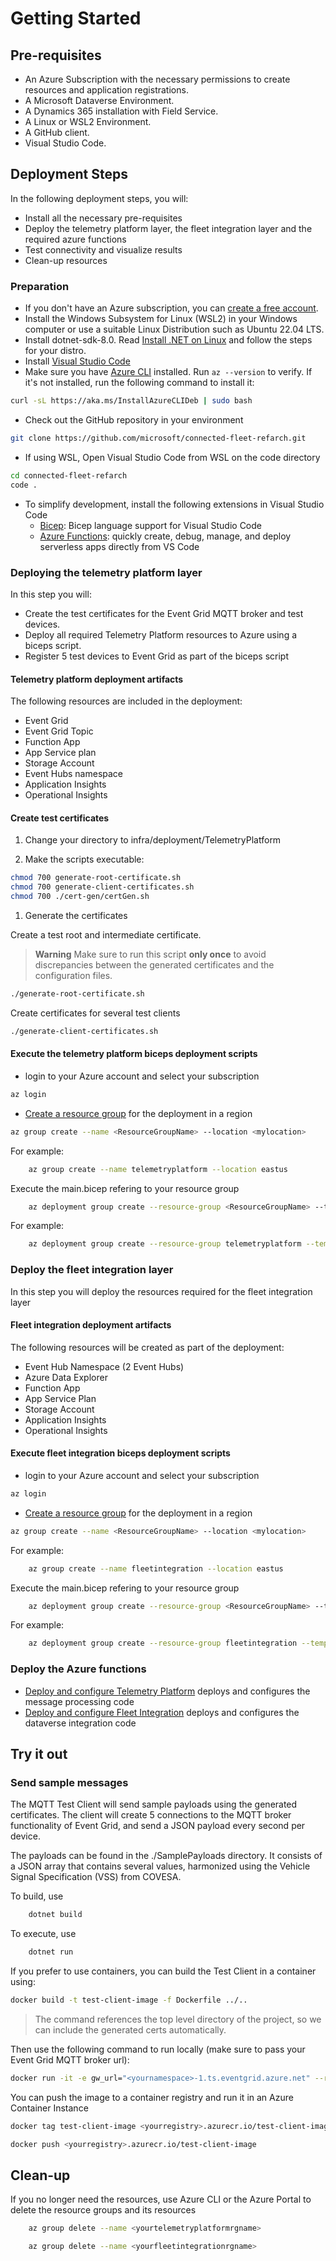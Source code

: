 # Getting Started

## Pre-requisites

- An Azure Subscription with the necessary permissions to create resources and application registrations.
- A Microsoft Dataverse Environment.
- A Dynamics 365 installation with Field Service.
- A Linux or WSL2 Environment.
- A GitHub client.
- Visual Studio Code.

## Deployment Steps

In the following deployment steps, you will:

- Install all the necessary pre-requisites
- Deploy the telemetry platform layer, the fleet integration layer and the required azure functions
- Test connectivity and visualize results
- Clean-up resources

### Preparation

- If you don't have an Azure subscription, you can [create a free account](https://azure.microsoft.com/en-us/pricing/purchase-options/azure-account).
- Install the Windows Subsystem for Linux (WSL2) in your Windows computer or use a suitable Linux Distribution such as Ubuntu 22.04 LTS.
- Install dotnet-sdk-8.0. Read [Install .NET on Linux](https://learn.microsoft.com/en-us/dotnet/core/install/linux) and follow the steps for your distro.
- Install [Visual Studio Code](https://visualstudio.microsoft.com/)
- Make sure you have [Azure CLI](https://learn.microsoft.com/en-us/cli/azure/install-azure-cli-linux?pivots=apt) installed. Run `az --version` to verify. If it's not installed, run the following command to install it:

```bash
curl -sL https://aka.ms/InstallAzureCLIDeb | sudo bash
```

- Check out the GitHub repository in your environment

``` bash
git clone https://github.com/microsoft/connected-fleet-refarch.git
```

- If using WSL, Open Visual Studio Code from WSL on the code directory

``` bash
cd connected-fleet-refarch
code .
```

- To simplify development, install the following extensions in Visual Studio Code
  - [Bicep](https://marketplace.visualstudio.com/items?itemName=ms-azuretools.vscode-bicep): Bicep language support for Visual Studio Code
  - [Azure Functions](https://marketplace.visualstudio.com/items?itemName=ms-azuretools.vscode-azurefunctions): quickly create, debug, manage, and deploy serverless apps directly from VS Code

### Deploying the telemetry platform layer

In this step you will:

- Create the test certificates for the Event Grid MQTT broker and test devices.
- Deploy all required Telemetry Platform resources to Azure using a biceps script.
- Register 5 test devices to Event Grid as part of the biceps script

#### Telemetry platform deployment artifacts

The following resources are included in the deployment:

- Event Grid
- Event Grid Topic
- Function App
- App Service plan
- Storage Account
- Event Hubs namespace
- Application Insights
- Operational Insights

#### Create test certificates

1. Change your directory to infra/deployment/TelemetryPlatform

1. Make the scripts executable:

```bash
chmod 700 generate-root-certificate.sh
chmod 700 generate-client-certificates.sh
chmod 700 ./cert-gen/certGen.sh
```

1. Generate the certificates

Create a test root and intermediate certificate.

> **Warning**
> Make sure to run this script **only once** to avoid discrepancies between the generated certificates and the configuration files.

```bash
./generate-root-certificate.sh
```

Create certificates for several test clients

```bash
./generate-client-certificates.sh
```

#### Execute the telemetry platform biceps deployment scripts

- login to your Azure account and select your subscription

``` bash
az login
```

- [Create a resource group](https://learn.microsoft.com/cli/azure/manage-azure-groups-azure-cli#create-a-resource-group) for the deployment in a region

``` bash
az group create --name <ResourceGroupName> --location <mylocation>
```

For example:

``` bash
    az group create --name telemetryplatform --location eastus
```

Execute the main.bicep refering to your resource group

``` bash
    az deployment group create --resource-group <ResourceGroupName> --template-file ./main.bicep 
```

For example:

``` bash
    az deployment group create --resource-group telemetryplatform --template-file ./main.bicep
```

### Deploy the fleet integration layer

In this step you will deploy the resources required for the fleet integration layer

#### Fleet integration deployment artifacts

The following resources will be created as part of the deployment:

- Event Hub Namespace (2 Event Hubs)
- Azure Data Explorer
- Function App
- App Service Plan
- Storage Account
- Application Insights
- Operational Insights

#### Execute fleet integration biceps deployment scripts

- login to your Azure account and select your subscription

``` bash
az login
```

- [Create a resource group](https://learn.microsoft.com/cli/azure/manage-azure-groups-azure-cli#create-a-resource-group) for the deployment in a region

``` bash
az group create --name <ResourceGroupName> --location <mylocation>
```

For example:

``` bash
    az group create --name fleetintegration --location eastus
```

Execute the main.bicep refering to your resource group

``` bash
    az deployment group create --resource-group <ResourceGroupName> --template-file ./main.bicep 
```

For example:

``` bash
    az deployment group create --resource-group fleetintegration --template-file ./main.bicep
```

### Deploy the Azure functions

- [Deploy and configure Telemetry Platform](../src/TelemetryPlatform/Functions/README.md) deploys and configures the message processing code
- [Deploy and configure Fleet Integration](../src/FleetIntegration/Functions/README.md) deploys and configures the dataverse integration code

## Try it out

### Send sample messages

The MQTT Test Client will send sample payloads using the generated certificates. The client will create 5 connections to the MQTT broker functionality
of Event Grid, and send a JSON payload every second per device.

The payloads can be found in the ./SamplePayloads directory. It consists of a JSON array that contains several values, harmonized using the
Vehicle Signal Specification (VSS) from COVESA.

To build, use

```bash
    dotnet build
```

To execute, use

```bash
    dotnet run
```

If you prefer to use containers, you can build the Test Client in a container using:

```bash
docker build -t test-client-image -f Dockerfile ../..
```

> The command references the top level directory of the project, so we can include the generated certs automatically.

Then use the following command to run locally (make sure to pass your Event Grid MQTT broker url):

```bash
docker run -it -e gw_url="<yournamespace>-1.ts.eventgrid.azure.net" --rm test-client-image
```

You can push the image to a container registry and run it in an Azure Container Instance

```bash
docker tag test-client-image <yourregistry>.azurecr.io/test-client-image

docker push <yourregistry>.azurecr.io/test-client-image
```

## Clean-up

If you no longer need the resources, use Azure CLI or the Azure Portal to delete the resource groups and its resources

```bash
    az group delete --name <yourtelemetryplatformrgname>

    az group delete --name <yourfleetintegrationrgname>

```
